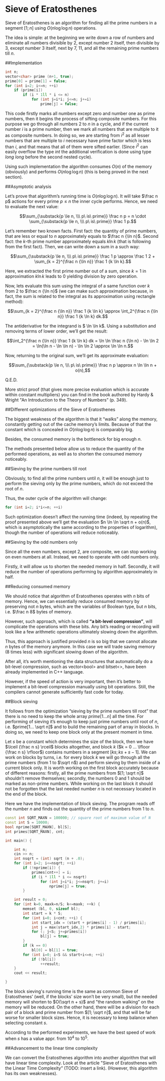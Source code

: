 <!--?title Sieve of Eratosthenes -->

# Sieve of Eratosthenes

Sieve of Eratosthenes is an algorithm for finding all the prime numbers in a segment $[1;n]$ using $O(n \log \log n)$ operations.

The idea is simple: at the beginning we write down a row of numbers and eliminate all numbers divisible by 2, except number 2 itself,  then divisible by 3, except number 3 itself, next by 7, 11, and all the remaining prime numbers till $n$.

##Implementation

````cpp
int n;
vector<char> prime (n+1, true);
prime[0] = prime[1] = false;
for (int i=2; i<=n; ++i)
    if (prime[i])
        if (i * 1ll * i <= n)
            for (int j=i*i; j<=n; j+=i)
                prime[j] = false;
````

This code firstly marks all numbers except zero and number one as prime numbers, then it begins the process of sifting composite numbers. For this purpose we go through all numbers $2$ to $n$ in a cycle, and if the current number $i$ is a prime number, then we mark all numbers that are multiple to it as composite numbers.
In doing so, we are starting from $i^2$ as all lesser numbers that are multiple to $i$ necessary have prime factor which is less than $i$, and that means that all of them were sifted earlier. (Since $i^2$ can easily overflow the type $int$ the additional verification is done using type $long \ long$ before the second nested cycle).

Using such implementation the algorithm consumes $O(n)$ of the memory (obviously) and performs $O(n \log \log n)$ (this is being proved in the next section).

##Asymptotic analysis

Let’s prove that algorithm’s running time is $O(n \log \log n)$. It will take $\frac n p$ actions for every prime $p \le n$ the inner cycle performs. Hence, we need to evaluate the next value:

$$\sum_{\substack{p \le n, \\\ p\ is\ prime}} \frac n p = n \cdot \sum_{\substack{p \le n, \\\ p\ is\ prime}} \frac 1 p.$$

Let’s remember two known facts. First fact: the quantity of prime numbers, that are less or equal to $n$ approximately equals to $\frac n {\ln n}$. Second fact: the $k$-th prime number approximately equals $k \ln k$ (that is following from the first fact). Then, we can write down a sum in a such way:

$$\sum_{\substack{p \le n, \\\ p\ is\ prime}} \frac 1 p \approx \frac 1 2 + \sum_{k = 2}^{\frac n {\ln n}} \frac 1 {k \ln k}.$$

Here, we extracted the first prime number out of a sum, since $k = 1$ in approximation $k \ln k$  leads to $0$ yielding division by zero operation.

Now, lets evaluate this sum using the integral of a same function over $k$ from $2$ to $\frac n {\ln n}$ (we can make such approximation because, in fact, the sum is related to the integral as its approximation using rectangle method):

$$\sum_{k = 2}^{\frac n {\ln n}} \frac 1 {k \ln k} \approx \int_2^{\frac n {\ln n}} \frac 1 {k \ln k} dk.$$

The antiderivative for the integrand is  $ \ln \ln k$. Using a substitution and removing terms of lower order, we’ll get the result:

$$\int_2^{\frac n {\ln n}} \frac 1 {k \ln k} dk = \ln \ln \frac n {\ln n} - \ln \ln 2 = \ln(\ln n - \ln \ln n) - \ln \ln 2 \approx \ln \ln n.$$

Now, returning to the original sum, we’ll get its approximate evaluation:

$$\sum_{\substack{p \le n, \\\ p\ is\ prime}} \frac n p \approx n \ln \ln n + o(n),$$

Q.E.D.

More strict proof (that gives more precise evaluation which is accurate within constant multipliers) you can find in the book authored by Hardy & Wright "An Introduction to the Theory of Numbers” (p. 349).

##Different optimizations of the Sieve of Eratosthenes

The biggest weakness of the algorithm is that it “walks” along the memory, constantly getting out of the cache memory’s limits. Because of that the constant which is concealed in $O(n \log \log n)$ is comparably big.

Besides, the consumed memory is the bottleneck for big enough $n$.

The methods presented below allow us to reduce the quantity of the performed operations, as well as to shorten the consumed memory noticeably.

##Sieving by the prime numbers till root

Obviously, to find all the prime numbers until $n$, it will be enough just to perform the sieving only by the prime numbers, which do not exceed the root of $n$.

Thus, the outer cycle of the algorithm will change:

````cpp
for (int i=2; i*i<=n; ++i)
````

Such optimization doesn’t affect the running time (indeed, by repeating the proof presented above we’ll get the evaluation         $n \ln \ln \sqrt n + o(n)$, which is asymptotically the same according to the properties of logarithm), though the number of operations will reduce noticeably.

##Sieving by the odd numbers only

Since all the even numbers, except $2$, are composite, we can stop working on even numbers at all. Instead, we need to operate with odd numbers only.

Firstly, it will allow us to shorten the needed memory in half. Secondly, it will reduce the number of operations performing by algorithm approximately in half.

##Reducing consumed memory

We should notice that algorithm of Eratosthenes operates with $n$ bits of memory. Hence, we can essentially reduce consumed memory by preserving not $n$ bytes, which are the variables of Boolean type, but $n$ bits, i.e. $\frac n 8$ bytes of memory.

However, such approach, which is called **“a bit-level compression”**, will complicate the operations with these bits. Any bit’s reading or recording will look like a few arithmetic operations ultimately slowing down the algorithm.

Thus, this approach is justified provided $n$ is so big that we cannot allocate $n$ bytes of the memory anymore. In this case we will trade saving memory ($8$ times less) with significant slowing down of the algorithm.

After all, it’s worth mentioning the data structures that automatically do a bit-level compression, such as vector<bool\> and bitset<\>, have been already implemented in C++ language.

However, if the speed of action is very important, then it’s better to implement a bit-level compression manually using bit operations. Still, the compilers cannot generate sufficiently fast code for today.

##Block sieving

It follows from the optimization “sieving by the prime numbers till root” that there is no need to keep the whole array $prime[1…n]$ all the time. For performing of sieving  it’s enough to keep just prime numbers until root of $n$, i.e. $prime[1… \sqrt n]$ and to build the remaining part of array in blocks. In doing so, we need to keep one block only at the present moment in time.

Let $s$ be a constant which determines the size of the block, then we have $\lceil {\frac n s} \rceil$ blocks altogether, and block $k$ ($k = 0 … \lfloor {\frac n s} \rfloor$) contains numbers in a segment $[ks; ks + s - 1]$.  We can work on blocks by turns, i.e. for every block $k$ we will go through all the prime numbers (from $1$ to $\sqrt n$) and perform sieving by them inside of a current block only. It is worth working on the first block accurately because of different reasons: firstly, all the prime numbers from $[1; \sqrt n]$  shouldn’t remove themselves; secondly, the numbers $0$ and $1$ should be marked as non-prime numbers. While working on the last block it should not be forgotten that the last needed number $n$ is not necessary located in the end of the block.

Here we have the implementation of block sieving. The program reads off the number $n$ and finds out the quantity of the prime numbers from $1$ to $n$.

````cpp
const int SQRT_MAXN = 100000; // square root of maximum value of N
const int S = 10000;
bool nprime[SQRT_MAXN], bl[S];
int primes[SQRT_MAXN], cnt;

int main() {

    int n;
    cin >> n;
    int nsqrt = (int) sqrt (n + .0);
    for (int i=2; i<=nsqrt; ++i)
        if (!nprime[i]) {
            primes[cnt++] = i;
            if (i * 1ll * i <= nsqrt)
                for (int j=i*i; j<=nsqrt; j+=i)
                    nprime[j] = true;
        }

    int result = 0;
    for (int k=0, maxk=n/S; k<=maxk; ++k) {
        memset (bl, 0, sizeof bl);
        int start = k * S;
        for (int i=0; i<cnt; ++i) {
            int start_idx = (start + primes[i] - 1) / primes[i];
            int j = max(start_idx,2) * primes[i] - start;
            for (; j<S; j+=primes[i])
                bl[j] = true;
        }
        if (k == 0)
            bl[0] = bl[1] = true;
        for (int i=0; i<S && start+i<=n; ++i)
            if (!bl[i])
                ++result;
    }
    cout << result;

}
````

The block sieving's running time is the same as common Sieve of Eratosthenes’ (well, if the blocks’ size won’t be very small), but the needed memory will shorten to $O(\sqrt n + s)$ and "the random walking” on the memory will be reduced. On the other hand, there will be a division for each pair of a block and prime number from $[1; \sqrt n]$, and that will be far worse for smaller block sizes. Hence, it is necessary to keep balance when selecting constant $s$.

According to the performed experiments, we have the best speed of work when $s$ has a value appr. from $10^4$ to $10^5$.

##Advancement to the linear time complexity

We can convert the Eratosthenes algorithm into another algorithm that will have linear time complexity. Look at the article "Sieve of Eratosthenes with the Linear Time Complexity” (TODO: insert a link). (However, this algorithm has its own weaknesses).
